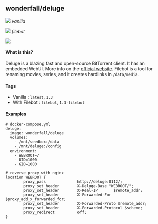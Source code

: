 ## wonderfall/deluge
[![](https://badge.imagelayers.io/wonderfall/deluge:latest.svg)](https://imagelayers.io/?images=wonderfall/deluge:latest 'Get your own badge on imagelayers.io') *vanilla*

[![](https://badge.imagelayers.io/wonderfall/deluge:filebot.svg)](https://imagelayers.io/?images=wonderfall/deluge:filebot 'Get your own badge on imagelayers.io') *filebot*

![](https://i.goopics.net/pS.png)

#### What is this?
Deluge is a blazing fast and open-source BitTorrent client. It has an embedded WebUI. More info on the [official website](http://deluge-torrent.org/). Filebot is a tool for renaming movies, series, and it creates hardlinks in `/data/media`.

#### Tags
- Vanilla : `latest`, `1.3`
- With Filebot : `filebot`, `1.3-filebot`

#### Examples
```
# docker-compose.yml
deluge:
  image: wonderfall/deluge
  volumes:
    - /mnt/seedbox:/data
    - /mnt/deluge:/config
  environment:
    - WEBROOT=/
    - UID=1000
    - GID=1000

# reverse proxy with nginx
location WEBROOT {
        proxy_pass              http://deluge:8112/;
        proxy_set_header        X-Deluge-Base "WEBROOT/";
        proxy_set_header        X-Real-IP       $remote_addr;
        proxy_set_header        X-Forwarded-For $proxy_add_x_forwarded_for;
        proxy_set_header        X-Forwarded-Proto $remote_addr;
        proxy_set_header        X-Forwarded-Protocol $scheme;
        proxy_redirect          off;
}
```
